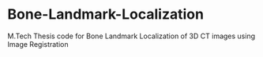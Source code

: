 # Bone-Landmark-Localization
M.Tech Thesis code for Bone Landmark Localization of 3D CT images using Image Registration

